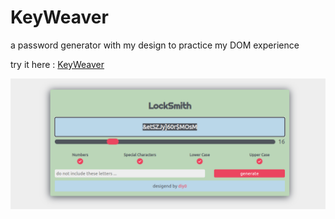 # KeyWeaver

a password generator with my design to practice my DOM experience

try it here : [KeyWeaver](http://www.keyweaver.github.io)

![alt text](ss.png)
